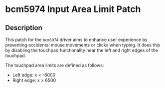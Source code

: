 # bcm5974 Input Area Limit Patch

## Description

This patch for the `bcm5974` driver aims to enhance user experience by preventing accidental mouse movements or clicks when typing. It does this by disabling the touchpad functionality near the left and right edges of the touchpad.

The touchpad area limits are defined as follows:

- Left edge: x < -6000
- Right edge: x > 6500

